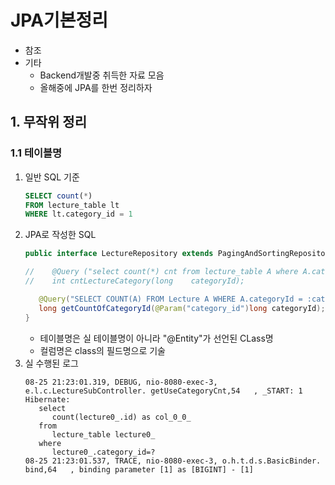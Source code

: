 <style>
.burk {
    background-color: red;
    color: yellow;
    display:inline-block;
}
</style>
# JPA기본정리
- 참조
- 기타
  - Backend개발중 취득한 자료 모음
  - 올해중에 JPA를 한번 정리하자

## 1. 무작위 정리

### 1.1 테이블명
1. 일반 SQL 기준
   ```SQL
   SELECT count(*)
   FROM lecture_table lt
   WHERE lt.category_id = 1
   ```
2. JPA로 작성한 SQL
   ```java
   public interface LectureRepository extends PagingAndSortingRepository<Lecture, Long> {

   //	 @Query ("select count(*) cnt from lecture_table A where A.category_id = :categoryId")
   //	 int cntLectureCategory(long 	categoryId);

      @Query("SELECT COUNT(A) FROM Lecture A WHERE A.categoryId = :category_id")
      long getCountOfCategoryId(@Param("category_id")long categoryId);
   }
   ```
   - 테이블명은 실 테이블명이 아니라 "@Entity"가 선언된 CLass명
   - 컬럼명은 class의 필드명으로 기술
3. 실 수행된 로그
   ```console
   08-25 21:23:01.319, DEBUG, nio-8080-exec-3, e.l.c.LectureSubController. getUseCategoryCnt,54   , _START: 1
   Hibernate:
      select
         count(lecture0_.id) as col_0_0_
      from
         lecture_table lecture0_
      where
         lecture0_.category_id=?
   08-25 21:23:01.537, TRACE, nio-8080-exec-3, o.h.t.d.s.BasicBinder. bind,64   , binding parameter [1] as [BIGINT] - [1]
   ```

